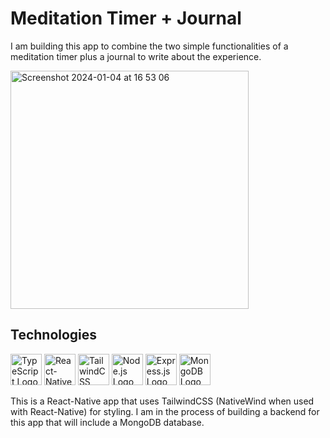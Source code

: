 # Meditation Timer + Journal

I am building this app to combine the two simple functionalities of a meditation timer plus a journal to write about the experience.

<img width="381" alt="Screenshot 2024-01-04 at 16 53 06" src="https://github.com/sammacfarlane23/react-native-meditation-app/assets/50931982/445b4208-0e98-473e-ba1f-a1e21ddb40f7">

## Technologies

<img src="https://cdn.worldvectorlogo.com/logos/typescript.svg" alt="TypeScript Logo" width="50" height="50"/> <img src="https://cdn.worldvectorlogo.com/logos/react-native-1.svg" alt="React-Native Logo" width="50" height="50"/> <img src="https://cdn.worldvectorlogo.com/logos/tailwind-css-2.svg" alt="TailwindCSS Logo" width="50" height="50"/> <img src="https://cdn.worldvectorlogo.com/logos/nodejs-icon.svg" alt="Node.js Logo" width="50" height="50"/> <img src="https://cdn.worldvectorlogo.com/logos/express-109.svg" alt="Express.js Logo" width="50" height="50"/> <img src="https://cdn.worldvectorlogo.com/logos/mongodb-icon-1.svg" alt="MongoDB Logo" width="50" height="50"/>


This is a React-Native app that uses TailwindCSS (NativeWind when used with React-Native) for styling. I am in the process of building a backend for this app that will include a MongoDB database.

